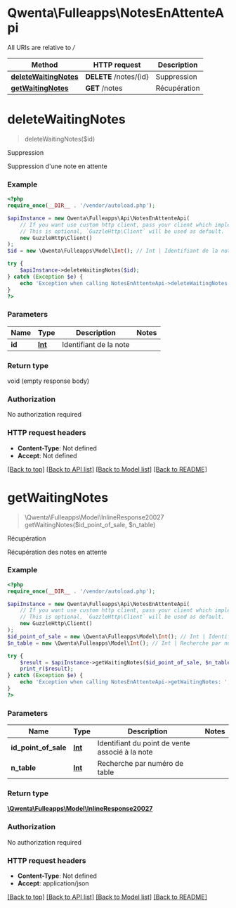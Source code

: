 # Qwenta\Fulleapps\NotesEnAttenteApi

All URIs are relative to */*

Method | HTTP request | Description
------------- | ------------- | -------------
[**deleteWaitingNotes**](NotesEnAttenteApi.md#deletewaitingnotes) | **DELETE** /notes/{id} | Suppression
[**getWaitingNotes**](NotesEnAttenteApi.md#getwaitingnotes) | **GET** /notes | Récupération

# **deleteWaitingNotes**
> deleteWaitingNotes($id)

Suppression

Suppression d'une note en attente

### Example
```php
<?php
require_once(__DIR__ . '/vendor/autoload.php');

$apiInstance = new Qwenta\Fulleapps\Api\NotesEnAttenteApi(
    // If you want use custom http client, pass your client which implements `GuzzleHttp\ClientInterface`.
    // This is optional, `GuzzleHttp\Client` will be used as default.
    new GuzzleHttp\Client()
);
$id = new \Qwenta\Fulleapps\Model\Int(); // Int | Identifiant de la note

try {
    $apiInstance->deleteWaitingNotes($id);
} catch (Exception $e) {
    echo 'Exception when calling NotesEnAttenteApi->deleteWaitingNotes: ', $e->getMessage(), PHP_EOL;
}
?>
```

### Parameters

Name | Type | Description  | Notes
------------- | ------------- | ------------- | -------------
 **id** | [**Int**](../Model/.md)| Identifiant de la note |

### Return type

void (empty response body)

### Authorization

No authorization required

### HTTP request headers

 - **Content-Type**: Not defined
 - **Accept**: Not defined

[[Back to top]](#) [[Back to API list]](../../README.md#documentation-for-api-endpoints) [[Back to Model list]](../../README.md#documentation-for-models) [[Back to README]](../../README.md)

# **getWaitingNotes**
> \Qwenta\Fulleapps\Model\InlineResponse20027 getWaitingNotes($id_point_of_sale, $n_table)

Récupération

Récupération des notes en attente

### Example
```php
<?php
require_once(__DIR__ . '/vendor/autoload.php');

$apiInstance = new Qwenta\Fulleapps\Api\NotesEnAttenteApi(
    // If you want use custom http client, pass your client which implements `GuzzleHttp\ClientInterface`.
    // This is optional, `GuzzleHttp\Client` will be used as default.
    new GuzzleHttp\Client()
);
$id_point_of_sale = new \Qwenta\Fulleapps\Model\Int(); // Int | Identifiant du point de vente associé à la note
$n_table = new \Qwenta\Fulleapps\Model\Int(); // Int | Recherche par numéro de table

try {
    $result = $apiInstance->getWaitingNotes($id_point_of_sale, $n_table);
    print_r($result);
} catch (Exception $e) {
    echo 'Exception when calling NotesEnAttenteApi->getWaitingNotes: ', $e->getMessage(), PHP_EOL;
}
?>
```

### Parameters

Name | Type | Description  | Notes
------------- | ------------- | ------------- | -------------
 **id_point_of_sale** | [**Int**](../Model/.md)| Identifiant du point de vente associé à la note |
 **n_table** | [**Int**](../Model/.md)| Recherche par numéro de table |

### Return type

[**\Qwenta\Fulleapps\Model\InlineResponse20027**](../Model/InlineResponse20027.md)

### Authorization

No authorization required

### HTTP request headers

 - **Content-Type**: Not defined
 - **Accept**: application/json

[[Back to top]](#) [[Back to API list]](../../README.md#documentation-for-api-endpoints) [[Back to Model list]](../../README.md#documentation-for-models) [[Back to README]](../../README.md)

